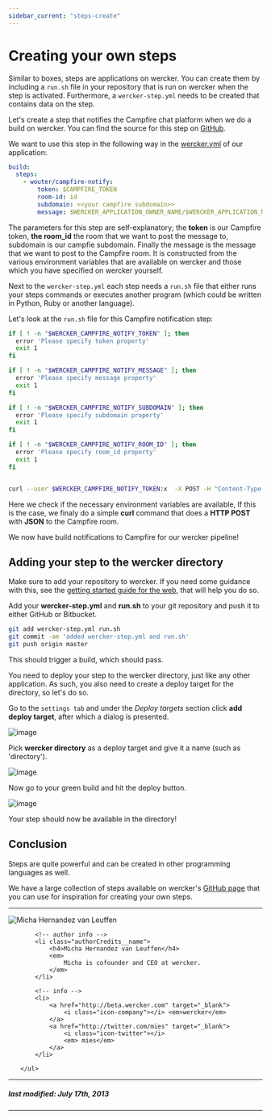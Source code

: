 ```yaml
---
sidebar_current: "steps-create"
---
```


# Creating your own steps

Similar to boxes, steps are applications on wercker. You can create them
by including a `run.sh` file in your repository that is run on wercker
when the step is activated. Furthermore, a `wercker-step.yml` needs to
be created that contains data on the step.

Let's create a step that notifies the Campfire chat platform when we do
a build on wercker. You can find the source for this step on
[GitHub](https://github.com/wwwouter/wercker-step-campfire-notify).

We want to use this step in the following way in the
[wercker.yml](/articles/werckeryml) of our application:

``` yaml
build:
  steps:
    - wouter/campfire-notify:
        token: $CAMPFIRE_TOKEN
        room-id: id
        subdomain: <<your campfire subdomain>>
        message: $WERCKER_APPLICATION_OWNER_NAME/$WERCKER_APPLICATION_NAME build by $WERCKER_STARTED_BY finished
```

The parameters for this step are self-explanatory; the **token** is our
Campfire token, **the room_id** the room that we want to post the
message to, subdomain is our campfie subdomain. Finally the message is
the message that we want to post to the Campfire room. It is constructed
from the various environment variables that are available on wercker and
those which you have specified on wercker yourself.

Next to the `wercker-step.yml` each step needs a `run.sh` file that
either runs your steps commands or executes another program (which could
be written in Python, Ruby or another language).

Let's look at the `run.sh` file for this Campfire notification step:

``` bash
if [ ! -n "$WERCKER_CAMPFIRE_NOTIFY_TOKEN" ]; then
  error 'Please specify token property'
  exit 1
fi

if [ ! -n "$WERCKER_CAMPFIRE_NOTIFY_MESSAGE" ]; then
  error 'Please specify message property'
  exit 1
fi

if [ ! -n "$WERCKER_CAMPFIRE_NOTIFY_SUBDOMAIN" ]; then
  error 'Please specify subdomain property'
  exit 1
fi

if [ ! -n "$WERCKER_CAMPFIRE_NOTIFY_ROOM_ID" ]; then
  error 'Please specify room_id property'
  exit 1
fi


curl --user $WERCKER_CAMPFIRE_NOTIFY_TOKEN:x  -X POST -H "Content-Type: application/json" -d "{\"message\":{\"body\":\"$WERCKER_CAMPFIRE_NOTIFY_MESSAGE\", \"type\":\"TextMessage\"}}" https://$WERCKER_CAMPFIRE_NOTIFY_SUBDOMAIN.campfirenow.com/room/$WERCKER_CAMPFIRE_NOTIFY_ROOM_ID/speak
```

Here we check if the necessary environment variables are available, If
this is the case, we finaly do a simple **curl** command that does a
**HTTP POST** with **JSON** to the Campfire room.

We now have build notifications to Campfire for our wercker pipeline!

## Adding your step to the wercker directory

Make sure to add your repository to wercker. If you need some guidance with this, see the [getting started guide for the web](/articles/gettingstarted/web.html), that will help you do so.

Add your **wercker-step.yml** and **run.sh** to your git repository and push it to either GitHub or Bitbucket.

``` bash
git add wercker-step.yml run.sh
git commit -am 'added wercker-step.yml and run.sh'
git push origin master
```

This should trigger a build, which should pass.

You need to deploy your step to the wercker directory, just like any
other application. As such, you also need to create a deploy target for
the directory, so let's do so.

Go to the `settings tab` and under the *Deploy targets* section click **add deploy target**, after which a dialog is presented.

![image](http://f.cl.ly/items/0n0g0C0W3e1o33322o2R/Screen%20Shot%202013-07-08%20at%203.54.58%20PM.png)

Pick **wercker directory** as a deploy target and give it a name (such as
'directory').

![image](http://f.cl.ly/items/222d453f1R2w1F3a3o1V/Screen%20Shot%202013-07-08%20at%203.55.20%20PM.png)

Now go to your green build and hit the deploy button.

![image](http://f.cl.ly/items/3E3s3m2f0y360Z3F3q2H/deploy-to-directory.jpg)

Your step should now be available in the directory!

## Conclusion

Steps are quite powerful and can be created in other programming
languages as well.

We have a large collection of steps available on wercker's [GitHub
page](http://github.com/wercker) that you can use for inspiration for
creating your own steps.

-------

<div class="authorCredits">
    <span class="profile-picture">
        <img src="https://secure.gravatar.com/avatar/d4b19718f9748779d7cf18c6303dc17f?d=identicon&s=192" alt="Micha Hernandez van Leuffen"/>
    </span>
    <ul class="authorCredits">

        <!-- author info -->
        <li class="authorCredits__name">
            <h4>Micha Hernandez van Leuffen</h4>
            <em>
                Micha is cofounder and CEO at wercker.
            </em>
        </li>

        <!-- info -->
        <li>
            <a href="http://beta.wercker.com" target="_blank">
                <i class="icon-company"></i> <em>wercker</em>
            </a>
            <a href="http://twitter.com/mies" target="_blank">
                <i class="icon-twitter"></i>
                <em> mies</em>
            </a>
        </li>

    </ul>
</div>

-------
##### last modified: July 17th, 2013
-------
